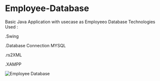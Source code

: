 # Employee-Database
Basic Java Application with usecase as Employeeo Database Technologies Used :

.Swing

.Database Connection MYSQL

.rs2XML

.XAMPP

![Employee Database](https://user-images.githubusercontent.com/65340808/215056373-78bac391-b0d7-4954-b1cf-86ecbf8980f7.png)
